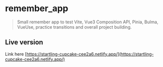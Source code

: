 # remember_app

> Small remember app to test Vite, Vue3 Composition API, Pinia, Bulma, VueUse, practice transitions and overall project building.

## Live version
Link here [https://startling-cupcake-cee2a6.netlify.app/](https://startling-cupcake-cee2a6.netlify.app/)
